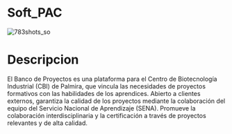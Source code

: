# Soft_PAC
![783shots_so](https://github.com/frankalessandro/Soft_PAC/assets/90488682/675280b8-a6d2-4a15-852c-2f3f8aeb879a)

# Descripcion
El Banco de Proyectos es una plataforma para el Centro de Biotecnología Industrial (CBI) de Palmira, que vincula las necesidades de proyectos formativos con las habilidades de los aprendices. Abierto a clientes externos, garantiza la calidad de los proyectos mediante la colaboración del equipo del Servicio Nacional de Aprendizaje (SENA). Promueve la colaboración interdisciplinaria y la certificación a través de proyectos relevantes y de alta calidad.
